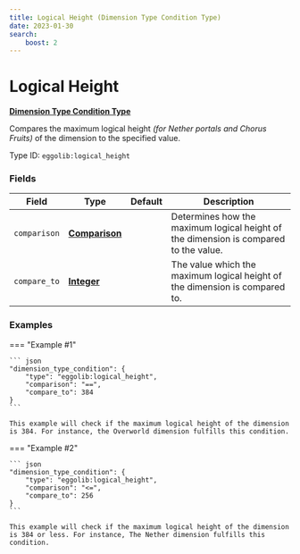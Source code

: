 ```yaml
---
title: Logical Height (Dimension Type Condition Type)
date: 2023-01-30
search:
    boost: 2
---
```


#   Logical Height

[**Dimension Type Condition Type**][1]

Compares the maximum logical height *(for Nether portals and Chorus Fruits)* of the dimension to the specified value.

Type ID: `eggolib:logical_height`


### Fields

Field | Type | Default | Description
------|------|---------|------------
`comparison` | [**Comparison**][2] | | Determines how the maximum logical height of the dimension is compared to the value.
`compare_to` | [**Integer**][3] | | The value which the maximum logical height of the dimension is compared to.


### Examples

=== "Example #1"

    ``` json
    "dimension_type_condition": {
        "type": "eggolib:logical_height",
        "comparison": "==",
        "compare_to": 384
    }
    ```

    This example will check if the maximum logical height of the dimension is 384. For instance, the Overworld dimension fulfills this condition.


=== "Example #2"

    ``` json
    "dimension_type_condition": {
        "type": "eggolib:logical_height",
        "comparison": "<=",
        "compare_to": 256
    }
    ```

    This example will check if the maximum logical height of the dimension is 384 or less. For instance, The Nether dimension fulfills this condition.



[1]: ../dimension_type_condition_types.md
[2]: https://origins.readthedocs.io/en/latest/types/data_types/comparison
[3]: https://origins.readthedocs.io/en/latest/types/data_types/integer
